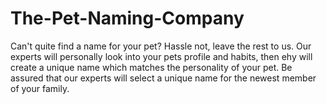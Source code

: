 # The-Pet-Naming-Company
Can't quite find a name for your pet? Hassle not, leave the rest to us.
Our experts will personally look into your pets profile and habits, then ehy will create a unique name which matches the personality of your pet.
Be assured that our experts will select a unique name for the newest member of your family.
